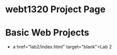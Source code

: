 # webt1320 Project Page

<h1>Basic Web Projects</h1>

<ul>
    <li>a href="lab2/index.html" target="blank">Lab 2</a></li>
</ul>

